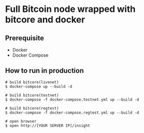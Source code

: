 # Full Bitcoin node wrapped with bitcore and docker

## Prerequisite
- Docker
- Docker Compose

## How to run in production
```
# build bitcore(livenet)
$ docker-compose up --build -d

# build bitcore(testnet)
$ docker-compose -f docker-compose.testnet.yml up --build -d

# build bitcore(regtest)
$ docker-compose -f docker-compose.regtest.yml up --build -d

# open browser
$ open http://[YOUR SERVER IP]/insight
```
